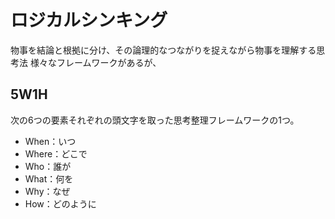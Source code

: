# ロジカルシンキング
物事を結論と根拠に分け、その論理的なつながりを捉えながら物事を理解する思考法
様々なフレームワークがあるが、

## 5W1H
次の6つの要素それぞれの頭文字を取った思考整理フレームワークの1つ。

- When：いつ
- Where：どこで
- Who：誰が
- What：何を
- Why：なぜ
- How：どのように

## 